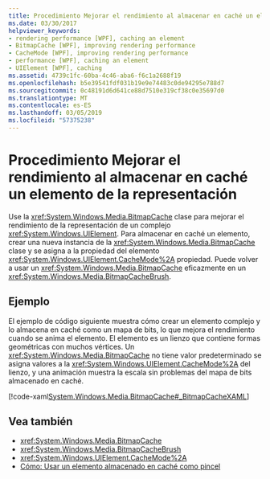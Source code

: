 ```yaml
---
title: Procedimiento Mejorar el rendimiento al almacenar en caché un elemento de la representación
ms.date: 03/30/2017
helpviewer_keywords:
- rendering performance [WPF], caching an element
- BitmapCache [WPF], improving rendering performance
- CacheMode [WPF], improving rendering performance
- performance [WPF], caching an element
- UIElement [WPF], caching
ms.assetid: 4739c1fc-60ba-4c46-aba6-f6c1a2688f19
ms.openlocfilehash: b5e39541fdf031b19e9e74483c0de94295e788d7
ms.sourcegitcommit: 0c48191d6d641ce88d7510e319cf38c0e35697d0
ms.translationtype: MT
ms.contentlocale: es-ES
ms.lasthandoff: 03/05/2019
ms.locfileid: "57375238"
---
```

# <a name="how-to-improve-rendering-performance-by-caching-an-element"></a>Procedimiento Mejorar el rendimiento al almacenar en caché un elemento de la representación
Use la <xref:System.Windows.Media.BitmapCache> clase para mejorar el rendimiento de la representación de un complejo <xref:System.Windows.UIElement>. Para almacenar en caché un elemento, crear una nueva instancia de la <xref:System.Windows.Media.BitmapCache> clase y se asigna a la propiedad del elemento <xref:System.Windows.UIElement.CacheMode%2A> propiedad. Puede volver a usar un <xref:System.Windows.Media.BitmapCache> eficazmente en un <xref:System.Windows.Media.BitmapCacheBrush>.  
  
## <a name="example"></a>Ejemplo  
 El ejemplo de código siguiente muestra cómo crear un elemento complejo y lo almacena en caché como un mapa de bits, lo que mejora el rendimiento cuando se anima el elemento. El elemento es un lienzo que contiene formas geométricas con muchos vértices. Un <xref:System.Windows.Media.BitmapCache> no tiene valor predeterminado se asigna valores a la <xref:System.Windows.UIElement.CacheMode%2A> del lienzo, y una animación muestra la escala sin problemas del mapa de bits almacenado en caché.  
  
 [!code-xaml[System.Windows.Media.BitmapCache#_BitmapCacheXAML](~/samples/snippets/csharp/VS_Snippets_Wpf/system.windows.media.bitmapcache/cs/window1.xaml#_bitmapcachexaml)]  
  
## <a name="see-also"></a>Vea también
- <xref:System.Windows.Media.BitmapCache>
- <xref:System.Windows.Media.BitmapCacheBrush>
- <xref:System.Windows.UIElement.CacheMode%2A>
- [Cómo: Usar un elemento almacenado en caché como pincel](how-to-use-a-cached-element-as-a-brush.md)
